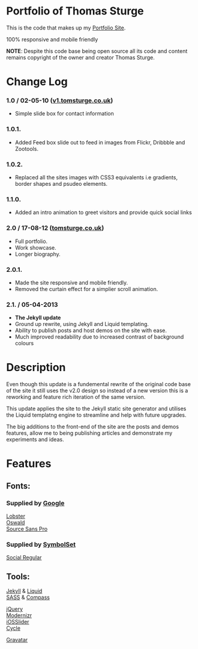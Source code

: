 Portfolio of Thomas Sturge
==========================

This is the code that makes up my [Portfolio Site](http://tomsturge.co.uk/ "Portfolio Site").

100% responsive and mobile friendly

**NOTE**: Despite this code base being open source all its code and content remains copyright of the owner and creator Thomas Sturge.

# Change Log

### 1.0 / 02-05-10 ([v1.tomsturge.co.uk](http://v1.tomsturge.co.uk/ "Site v1"))
- Simple slide box for contact information

### 1.0.1. 
- Added Feed box slide out to feed in images from Flickr, Dribbble and Zootools.

### 1.0.2.  
- Replaced all the sites images with CSS3 equivalents i.e gradients, border shapes and psudeo elements.

### 1.1.0.
- Added an intro animation to greet visitors and provide quick social links

### 2.0 / 17-08-12 ([tomsturge.co.uk](http://tomsturge.co.uk/ "Site v2"))
- Full portfolio.
- Work showcase.
- Longer biography.
 
### 2.0.1.  
- Made the site responsive and mobile friendly.
- Removed the curtain effect for a simplier scroll animation.

### 2.1. / 05-04-2013 
- **The Jekyll update** 
- Ground up rewrite, using Jekyll and Liquid templating. 
- Ability to publish posts and host demos on the site with ease.  
- Much improved readability due to increased contrast of background colours
    
# Description

Even though this update is a fundemental rewrite of the original code base of the site it still uses the v2.0 design so instead of a new version this is a reworking and feature rich iteration of the same version.

This update applies the site to the Jekyll static site generator and utilises the Liquid templatng engine to streamline and help with future upgrades.

The big additions to the front-end of the site are the posts and demos features, allow me to being publishing articles and demonstrate my experiments and ideas.
    
# Features

## Fonts:

### Supplied by [Google](http://google.co.uk "Google")
[Lobster](http://www.google.com/fonts/specimen/Lobster "Lobster")  
[Oswald](http://www.google.com/fonts/specimen/Oswald "Oswald")  
[Source Sans Pro](http://www.google.com/fonts/specimen/Source+Sans+Pro "Source Sans Pro") 

### Supplied by [SymbolSet](http://symbolset.com "SymbolSet")
[Social Regular](https://symbolset.com/sets/social-regular "Social Regular")

## Tools:

[Jekyll](http://jekyllrb.com/ "Jekyll") & [Liquid](https://github.com/Shopify/liquid "Liquid")  
[SASS](http://sass-lang.com/ "SASS") & [Compass](http://compass-style.org/ "Compass")

[jQuery](http://jquery.com "jquery")  
[Modernizr](http://modernizr "Modernizr")  
[iOSSlider](http://www.iosscripts.com/iosslider/ "iOSSlider")  
[Cycle](jquery.malsup.com/cycle/ "Cycle") 

[Gravatar](http://gravatar/ "Gravatar")